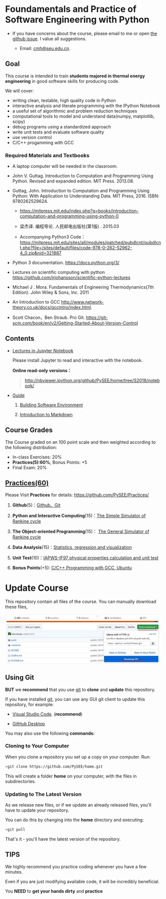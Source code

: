 
# Foundamentals and Practice of Software Engineering with Python

* If you have concerns about the course, please email to me or open [the github issue](https://github.com/PySEE/home/issues). I value all suggestions.
 
    * Email: cmh@seu.edu.cn. 

## Goal

This course is intended to train **students majored in thermal energy engineering** in good software skills for producing code.

We will cover: 

* writing clean, testable, high quality code in Python
* interactive analysis and literate programming with the IPython Notebook
* a useful set of algorithmic and problem reduction techniques
* computational tools to model and understand data(numpy, matplotlib, scipy)
* debug programs using a standardized approach
* write unit tests and evaluate software quality
* use version control 
* C/C++ progamming with GCC

### Required Materials and Textbooks

* A laptop computer will be needed in the classroom.

* John V. Guttag. Introduction to Computation and Programming Using Python. Revised and expanded edition. MIT Press. 2013.08.  

* Guttag, John. Introduction to Computation and Programming Using Python: With Application to Understanding Data. MIT Press, 2016. ISBN: 9780262529624.

   * https://mitpress.mit.edu/index.php?q=books/introduction-computation-and-programming-using-python-0

   * 梁杰译. 编程导论. 人民邮电出版社(第1版) .  2015.03

   * Accompanying Python3 Code：https://mitpress.mit.edu/sites/all/modules/patched/pubdlcnt/pubdlcnt.php?file=/sites/default/files/code-978-0-262-52962-4_0.zip&nid=321887

* Python 3 documentation. https://docs.python.org/3/

* Lectures on scientific computing with python https://github.com/jrjohansson/scientific-python-lectures

* Michael J . Mora. Fundamentals of Engineering Thermodynamics(7th Edition). John Wiley & Sons, Inc. 2011

* An Introduction to GCC  http://www.network-theory.co.uk/docs/gccintro/index.html.

* Scott Chacon，Ben Straub. Pro Git. https://git-scm.com/book/en/v2/Getting-Started-About-Version-Control

## Contents

* [Lectures in Jupyter Notebook](https://github.com/PySEE/home/tree/S2018/notebook)

  Please install Jupyter to read and interactive with the notebook.

   **Online read-only versions：**

    > http://nbviewer.ipython.org/github/PySEE/home/tree/S2018/notebook/
 
* [Guide](https://github.com/PySEE/home/tree/S2018/guide)

   1. [Building Software Environment](https://github.com/PySEE/home/tree/S2018/guide/BuildingSoftwareEnvironment.md) 
    
   2. [Introduction to Markdown](https://github.com/PySEE/home/tree/S2018/guide/Introduction2Markdown.md)

## Course Grades

The Course graded on an 100 point scale and then weighted according to the following distribution:

  * In-class Exercises: 20%
  * **Practices(5):60%**, Bonus Points: +5
  * Final Exam: 20%
  
## [Practices(60)](https://github.com/PySEE/Practices/tree/S2018/)
    
  Please Visit **Practices** for details: https://github.com/PySEE/Practices/

  1. **Github**(5)：[Github、Git](https://github.com/PySEE/Practices/tree/S2018/P1)

  2. **Python and Interactive Computing**(15)：[The Simple Simulator of Rankine cycle](https://github.com/PySEE/Practices/tree/S2018/P2)
   
  3. **The Object-oriented Programming**(15)： [The General Simulator of Rankine cycle](https://github.com/PySEE/Practices/tree/S2018/P3)  
  4.  **Data Analysis**(15)：[Statistics, regression and visualization](https://github.com/PySEE/Practices/tree/S2018/P4)

  5.  **Unit Test**(10)：[IAPWS-IF97 physical properties calculation and unit test](https://github.com/PySEE/Practices/tree/S2018/P5)

  6. **Bonus Points**(+5): [C/C++ Programming with GCC, Ubuntu](https://github.com/PySEE/Practices/tree/S2018/Bonus) 
# Update Course

This repository contain all files of the course. You can manually download these files, 

![download](./guide/img/downloadhome.jpg)

## Using Git

**BUT** we **recommend** that you use [git](https://github.com/git-for-windows/git/releases) to **clone** and **update** this repository.

If you have installed [git](https://github.com/git-for-windows/git/releases), you can use any GUI git client to update this repository, for example:

 * [Visual Studio Code](https://code.visualstudio.com/). (**recommend**)

 * [GitHub Desktop](https://desktop.github.com/)

You may also use the following **commands:**

### Cloning to Your Computer

When you clone a repository you set up a copy on your computer. Run:

```bash
>git clone https://github.com/PySEE/home.git
```

This will create a folder **home** on your computer, with the files in subdirectories.

### Updating to The Latest Version

As we release new files, or if we update an already released files, you'll have to update your repository.

You can do this by changing into the **home** directory and executing:

```bash
>git pull
```
That's it - you'll have the latest version of the repository.

## TIPS

We highly recommend you practice coding whenever you have a few minutes.

Even if you are just modifying available code, it will be incredibly beneficial.

You **NEED** to **get your hands dirty** and **practice**


